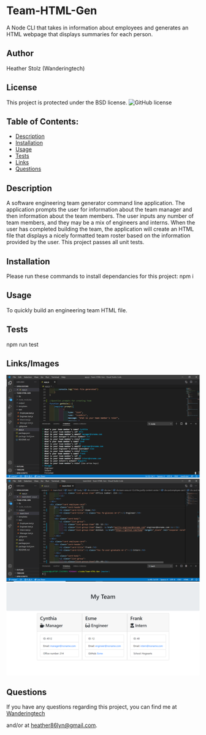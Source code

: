 # Team-HTML-Gen
A Node CLI that takes in information about employees and generates an HTML webpage that displays summaries for each person.

## Author

Heather Stolz (Wanderingtech)

## License

This project is protected under the BSD license.
![GitHub license](https://img.shields.io/badge/license-BSD-blue.svg)   

## Table of Contents:

* [Description](#description)
* [Installation](#installation)
* [Usage](#usage)
* [Tests](#tests)
* [Links](#links)
* [Questions](#questions)

## Description

 A software engineering team generator command line application. The application prompts the user for information about the team manager and then information about the team members. The user inputs any number of team members, and they may be a mix of engineers and interns. When the user has completed building the team, the application will create an HTML file that displays a nicely formatted team roster based on the information provided by the user. 
 This project passes all unit tests. 

## Installation

Please run these commands to install dependancies for this project: npm i

## Usage

To quickly build an engineering team HTML file.

## Tests

npm run test

## Links/Images

![image](./assets/teambuildnode.png)
![image](./assets/htmloutput.png)
![image](./assets/htmlbrowser.png)

## Questions

If you have any questions regarding this project, you can find me at [Wanderingtech](https://github.com/Wanderingtech) 

and/or at heather86lyn@gmail.com.